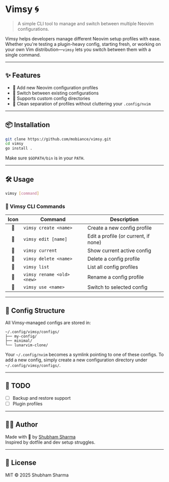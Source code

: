 # Vimsy 🌀

> A simple CLI tool to manage and switch between multiple Neovim configurations.

Vimsy helps developers manage different Neovim setup profiles with ease. Whether you're testing a plugin-heavy config, starting fresh, or working on your own Vim distribution—`vimsy` lets you switch between them with a single command.

---

## ✨ Features

- 🔧 Add new Neovim configuration profiles
- 🔀 Switch between existing configurations
- 📁 Supports custom config directories
- 🧹 Clean separation of profiles without cluttering your `.config/nvim`

---

## 📦 Installation

```bash
git clone https://github.com/mobiance/vimsy.git
cd vimsy
go install .
```

Make sure `$GOPATH/bin` is in your `PATH`.

---

## 🛠 Usage

```bash
vimsy [command]
```

###  Vimsy CLI Commands

| Icon | Command                        | Description                         |
|:----:|--------------------------------|-------------------------------------|
| 󰅗   | `vimsy create <name>`          | Create a new config profile         |
| 󰈙   | `vimsy edit [name]`            | Edit a profile (or current, if none)|
| 󰍛   | `vimsy current`                | Show current active config          |
| 󰆴   | `vimsy delete <name>`          | Delete a config profile             |
| 󰋞   | `vimsy list`                   | List all config profiles            |
| 󰑕   | `vimsy rename <old> <new>`     | Rename a config profile             |
| 󰓩   | `vimsy use <name>`          | Switch to selected config           |

---

## 📂 Config Structure

All Vimsy-managed configs are stored in:

```
~/.config/vimsy/configs/
├── my-config/
├── minimal/
└── lunarvim-clone/
```

Your `~/.config/nvim` becomes a symlink pointing to one of these configs.
To add a new config, simply create a new configuration directory under `~/.config/vimsy/configs/`.

---

## 🧪 TODO

- [ ] Backup and restore support
- [ ] Plugin profiles

---

## 👨‍💻 Author

Made with 💙 by [Shubham Sharma](https://github.com/mobiance)  
Inspired by dotfile and dev setup struggles.

---

## 🪪 License

MIT © 2025 Shubham Sharma
